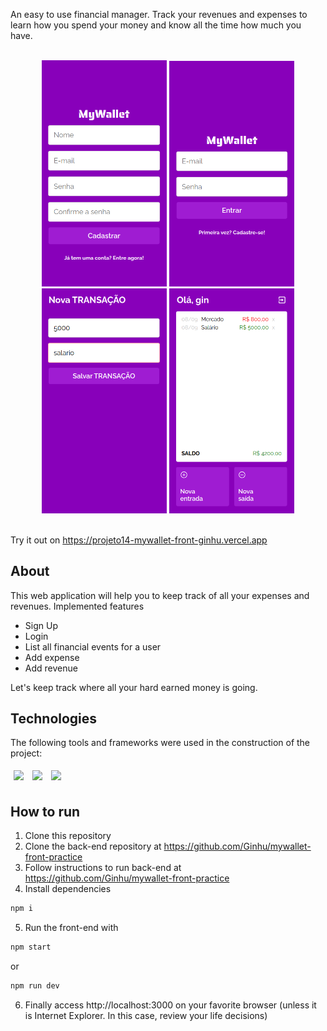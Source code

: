 An easy to use financial manager. Track your revenues and expenses to learn how you spend your money and know all the time how much you have.

<div style="display: inline_block" align="center" gap="30px"><br>
  <img width="200px" height="auto" src="/assets/MyWallet_SignUp.png" />
  <img width="200px" height="auto" src="/assets/MyWallet_Login.png" />
  <img width="200px" height="auto" src="/assets/MyWallet_Income.png" />
  <img width="200px" height="auto" src="/assets/MyWallet_mainIncomeXexpenses.png" />
</div><br>

Try it out on https://projeto14-mywallet-front-ginhu.vercel.app

## About

This web application will help you to keep track of all your expenses and revenues.
Implemented features

- Sign Up
- Login
- List all financial events for a user
- Add expense
- Add revenue

Let's keep track where all your hard earned money is going.

## Technologies
The following tools and frameworks were used in the construction of the project:<br>
<p>
  <img style='margin: 5px;' src='https://img.shields.io/badge/Node%20js-339933?style=for-the-badge&logo=nodedotjs&logoColor=white'/>
  <img style='margin: 5px;' src="https://img.shields.io/badge/Express%20js-000000?style=for-the-badge&logo=express&logoColor=white"/>
  <img style='margin: 5px;' src='https://img.shields.io/badge/MongoDB-4EA94B?style=for-the-badge&logo=mongodb&logoColor=white'/>
</p>

## How to run

1. Clone this repository
2. Clone the back-end repository at https://github.com/Ginhu/mywallet-front-practice
3. Follow instructions to run back-end at https://github.com/Ginhu/mywallet-front-practice
4. Install dependencies
```bash
npm i
```
5. Run the front-end with
```bash
npm start
```
or 
```bash
npm run dev
```
6. Finally access http://localhost:3000 on your favorite browser (unless it is Internet Explorer. In this case, review your life decisions)
